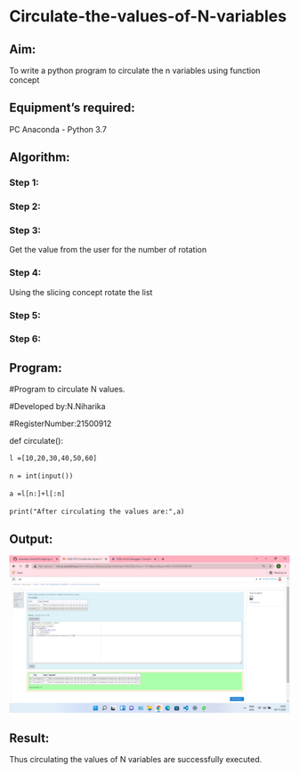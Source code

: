 # Circulate-the-values-of-N-variables
## Aim:
To write a python program to circulate the n variables using function concept
## Equipment’s required:
PC
Anaconda - Python 3.7
## Algorithm: 
### Step 1: 
### Step 2: 
### Step 3: 
Get the value from the user for the number of rotation
### Step 4: 
Using the slicing concept rotate the list

### Step 5: 
### Step 6: 
## Program:
#Program to circulate N values.

#Developed by:N.Niharika

#RegisterNumber:21500912

def circulate():

    l =[10,20,30,40,50,60]

    n = int(input())

    a =l[n:]+l[:n]

    print("After circulating the values are:",a)
    
## Output:
![output](https://github.com/naramala-niharika/Circulate-the-values-of-N-variables/blob/main/Screenshot%20(23).png?raw=true)

## Result:
Thus circulating the values of N variables are successfully executed.

